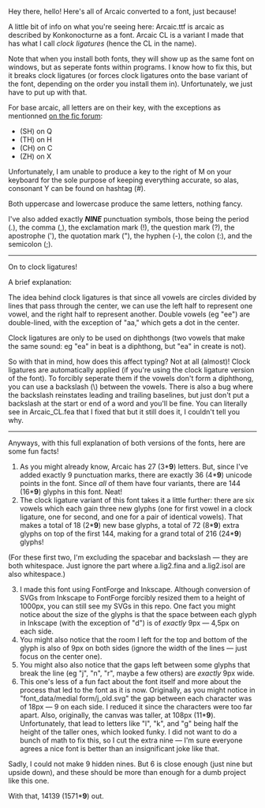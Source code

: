 Hey there, hello! Here's all of Arcaic converted to a font, just because!

A little bit of info on what you're seeing here: Arcaic.ttf is arcaic as described by Konkonocturne as a font. Arcaic CL is a variant I made that has what I call _clock ligatures_ (hence the CL in the name).

Note that when you install both fonts, they will show up as the same font on windows, but as seperate fonts within programs. I know how to fix this, but it breaks clock ligatures (or forces clock ligatures onto the base variant of the font, depending on the order you install them in). Unfortunately, we just have to put up with that.

For base arcaic, all letters are on their key, with the exceptions as mentionned [on the fic forum](https://discord.com/channels/1163198773284065394/1186231566070988821/1245698343607210034):
 - (SH) on Q
 - (TH) on H
 - (CH) on C
 - (ZH) on X

Unfortunately, I am unable to produce a key to the right of M on your keyboard for the sole purpose of keeping everything accurate, so alas, consonant Y can be found on hashtag (#).

Both uppercase and lowercase produce the same letters, nothing fancy.

I've also added exactly ___NINE___ punctuation symbols, those being the period (.), the comma (,), the exclamation mark (!), the question mark (?), the apostrophe ('), the quotation mark ("), the hyphen (-), the colon (:), and the semicolon (;).

---

On to clock ligatures!

A brief explanation:

The idea behind clock ligatures is that since all vowels are circles divided by lines that pass through the center, we can use the left half to represent one vowel, and the right half to represent another. Double vowels (eg "ee") are double-lined, with the exception of "aa," which gets a dot in the center.

Clock ligatures are only to be used on diphthongs (two vowels that make the same sound: eg "ea" in beat is a diphthong, but "ea" in create is not).

So with that in mind, how does this affect typing? Not at all (almost)! Clock ligatures are automatically applied (if you're using the clock ligature version of the font). To forcibly seperate them if the vowels don't form a diphthong, you can use a backslash (\\) between the vowels. There is also a bug where the backslash reinstates leading and trailing baselines, but just don't put a backslash at the start or end of a word and you'll be fine. You can literally see in Arcaic_CL.fea that I fixed that but it still does it, I couldn't tell you why.

---

Anyways, with this full explanation of both versions of the fonts, here are some fun facts!

 1) As you might already know, Arcaic has 27 (3\*__9__) letters. But, since I've added exactly 9 punctuation marks, there are exactly 36 (4\*__9__) unicode points in the font. Since _all_ of them have four variants, there are 144 (16\*__9__) glyphs in this font. Neat!
 2) The clock ligature variant of this font takes it a little further: there are six vowels which each gain three new glyphs (one for first vowel in a clock ligature, one for second, and one for a pair of identical vowels). That makes a total of 18 (2\*__9__) new base glyphs, a total of 72 (8\*__9__) extra glyphs on top of the first 144, making for a grand total of 216 (24\*__9__) glyphs!

(For these first two, I'm excluding the spacebar and backslash — they are both whitespace. Just ignore the part where a.lig2.fina and a.lig2.isol are also whitespace.)

 3) I made this font using FontForge and Inkscape. Although conversion of SVGs from Inkscape to FontForge forcibly resized them to a height of 1000px, you can still see my SVGs in this repo. One fact you might notice about the size of the glyphs is that the space between each glyph in Inkscape (with the exception of "d") is of _exactly_ 9px — 4,5px on each side.
 4) You might also notice that the room I left for the top and bottom of the glyph is also of 9px on both sides (ignore the width of the lines — just focus on the center one).
 5) You might also also notice that the gaps left between some glyphs that break the line (eg "j", "n", "r", maybe a few others) are _exactly_ 9px wide.
 6) This one's less of a fun fact about the font itself and more about the process that led to the font as it is now. Originally, as you might notice in "font_data/medial form/j_old.svg" the gap between each character was of 18px — 9 on each side. I reduced it since the characters were too far apart. Also, originally, the canvas was taller, at 108px (11\*__9__). Unfortunately, that lead to letters like "l", "k", and "g" being half the height of the taller ones, which looked funky. I did not want to do a bunch of math to fix this, so I cut the extra nine — I'm sure everyone agrees a nice font is better than an insignificant joke like that.

Sadly, I could not make 9 hidden nines. But 6 is close enough (just nine but upside down), and these should be more than enough for a dumb project like this one.

With that, 14139 (1571\*__9__) out.